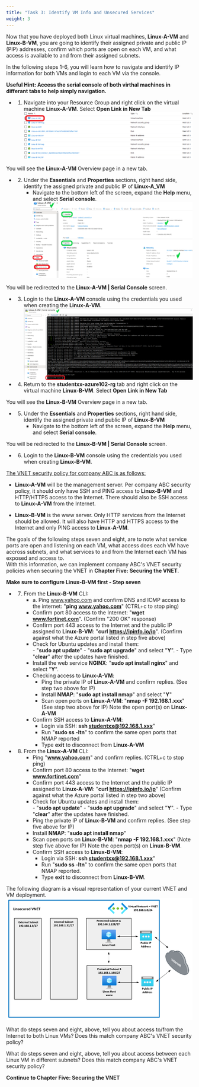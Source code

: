 ```yaml
---
title: "Task 3: Identify VM Info and Unsecured Services"
weight: 3
---
```






Now that you have deployed both Linux virtual machines, **Linux-A-VM** and **Linux-B-VM**, you are going to identify their assigned private and public IP (PIP) addresses, confirm which ports are open on each VM, and what access is available to and from their assigned subnets.

In the following steps 1-6, you will learn how to navigate and identify IP information for both VMs and login to each VM via the console.

 **Useful Hint: Access the serial console of both virthal machines in differant tabs to help simply navigation.**

- 1. Navigate into your Resource Group and right click on the virtual machine **Linux-A-VM**.  Select **Open Link in New Tab**  
![](../Images/Azure-identify-pip-access.PNG)  
    
You will see the **Linux-A-VM** Overview page in a new tab.

- 2. Under the **Essentials** and **Properties** sections, right hand side, identify the assigned private and public IP of **Linux-A_VM**
        - Navigate to the bottom left of the screen, expand the **Help** menu, and select **Serial console**.
![](../Images/Azure-identify-pip-access1.PNG)

You will be redirected to the **Linux-A-VM | Serial Console** screen.

- 3. Login to the **Linux-A-VM** console using the credentials you used when creating the **Linux-A-VM**.
![](../Images/Azure-identify-pip-access2.PNG)

- 4. Return to the **studentxx-azure102-rg** tab and right click on the virtual machine **Linux-B-VM**.  Select **Open Link in New Tab**  

You will see the **Linux-B-VM** Overview page in a new tab.

- 5. Under the **Essentials** and **Properties** sections, right hand side, identify the assigned private and public IP of **Linux-B-VM**
        - Navigate to the bottom left of the screen, expand the **Help** menu, and select **Serial console**.

You will be redirected to the **Linux-B-VM | Serial Console** screen.

- 6. Login to the **Linux-B-VM** console using the credentials you used when creating **Linux-B-VM**.


<ins>The VNET security policy for company ABC is as follows:</ins>
- **Linux-A-VM** will be the management server.  Per company ABC security policy, it should only have SSH and PING access to **Linux-B-VM** and HTTP/HTTPS access to the Internet.  There should also be SSH access to **Linux-A-VM** from the Internet.

- **Linux-B-VM** is the www server.  Only HTTP services from the Internet should be allowed.  It will also have HTTP and HTTPS access to the Internet and only PING access to **Linux-A-VM**.

The goals of the following steps seven and eight, are to note what service ports are open and listening on each VM, what access does each VM have accross subnets, and what services to and from the Internet each VM has exposed and access to.  
With this information, we can implement company ABC's VNET security policies when securing the VNET in **Chapter Five: Securing the VNET**.  


**Make sure to configure **Linux-B-VM** first - Step seven**
- 7. From the **Linux-B-VM** CLI:
        - a. Ping www.yahoo.com and confirm DNS and ICMP access to the internet:  "**ping www.yahoo.com**" (CTRL+c to stop ping)
        - Confirm port 80 access to the Internet:  "**wget www.fortinet.com**".  (Confirm "200 OK" response)
        - Confirm port 443 access to the Internet and the public IP assigned to **Linux-B-VM**: "**curl https://ipinfo.io/ip**".  (Confirm against what the Azure portal listed in step five above)
        - Check for Ubuntu updates and install them:  
                - "**sudo apt update**"
                - "**sudo apt upgrade**" and select "**Y**".
                - Type "**clear**" after the updates have finished.
        - Install the web service **NGINX**:  "**sudo apt install nginx**" and select "**Y**".
     - Checking access to **Linux-A-VM**:
        - Ping the private IP of **Linux-A-VM** and confirm replies.  (See step two above for IP)
        - Install **NMAP**:  "**sudo apt install nmap**" and select "**Y**"
        - Scan open ports on **Linux-A-VM**:  "**nmap -F 192.168.1.xxx**"  (See step two above for IP)
        Note the open port(s) on **Linux-A-VM**
     - Confirm SSH access to **Linux-A-VM**:
         - Login via SSH:  **ssh studentxx@192.168.1.xxx**"
         - Run "**sudo ss -ltn**" to confirm the same open ports that NMAP reported
         - Type **exit** to disconnect from **Linux-A-VM**

- 8. From the **Linux-A-VM** CLI:
        - Ping "**www.yahoo.com**" and confirm replies.  (CTRL+c to stop ping)
        - Confirm port 80 access to the Internet:  "**wget www.fortinet.com**"
        - Confirm port 443 access to the Internet and the public IP assigned to **Linux-A-VM**: "**curl https://ipinfo.io/ip**"  (Confirm against what the Azure portal listed in step two above)
        - Check for Ubuntu updates and install them:  
                - "**sudo apt update**"
                - "**sudo apt upgrade**" and select "**Y**".
                - Type "**clear**" after the updates have finished.
        - Ping the private IP of **Linux-B-VM** and confirm replies.  (See step five above for IP)
        - Install **NMAP**:  "**sudo apt install nmap**"
        - Scan open ports on **Linux-B-VM**:  "**nmap -F 192.168.1.xxx**"  (Note step five above for IP)
        Note the open port(s) on **Linux-B-VM**.
     - Confirm SSH access to **Linux-B-VM**:
         - Login via SSH:  **ssh studentxx@192.168.1.xxx**"
         - Run "**sudo ss -ltn**" to confirm the same open ports that NMAP reported.
         - Type **exit** to disconnect from **Linux-B-VM**.

The following diagram is a visual representation of your current VNET and VM deployment.
![](../Images/Azure-Unsecured-VNET1.PNG)


What do steps seven and eight, above, tell you about access to/from the Internet to both Linux VMs?  Does this match company ABC's VNET security policy?


What do steps seven and eight, above, tell you about access between each Linux VM in different subnets?  Does this match company ABC's VNET security policy?

**Continue to Chapter Five: Securing the VNET**
